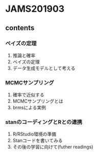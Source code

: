 # JAMS201903


## contents

### ベイズの定理

  1. 推論と確率
  2. ベイズの定理
  3. データ生成モデルとして考える
  
### MCMCサンプリング

  1. 確率で近似する
  2. MCMCサンプリングとは
  3. brmsによる実例
  
### stanのコーディングとRとの連携

  1. R/RStudio環境の準備
  2. Stanコードを書いてみる
  3. その後の学習に向けて(futher readings)

